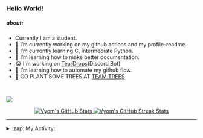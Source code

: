 ### Hello World!

##### about:
- Currently I am a student.
- 🔭 I’m currently working on my github actions and my profile-readme. 
- 🌱 I’m currently learning C, intermediate Python.
- 🌱 I’m learning how to make better documentation.
- 😭 I'm working on [TearDrops](https://github.com/Vyvy-vi/TearDrops)(Discord Bot)
- 🌱 I’m learning how to automate my github flow.
- 🌱 GO PLANT SOME TREES AT [TEAM TREES](https://teamtrees.org/)
<br>

<a href="https://twitter.com/Vyvy_viM"><img target="_blank" src="https://img.shields.io/badge/twitter%20@Vyvy_viM-0D95E8?style=for-the-badge&logo=twitter&logoColor=white"/></a> 
<br>



<p align="center">
<a href="https://github.com/Vyvy-vi/Vyvy-vi">
  <img src="https://profile-readme-git-master.vyvy-vi.vercel.app/api?username=Vyvy-vi&show_icons=true&line_height=27&count_private=true&title_color=ffffff&text_color=c9cacc&icon_color=2bbc8a&bg_color=1d1f21" alt="Vyom's GitHub Stats" />
</a></div>
<a href="https://github.com/DenverCoder1/github-readme-streak-stats">
  <img src="https://readme-stats.herokuapp.com/?user=Vyvy-vi&theme=dark" alt="Vyom's GitHub Streak Stats" />
</a>
</p>


---
<details>
  <summary>:zap: My Activity:</summary>
  
<!--START_SECTION:waka-->
![Profile Views](http://img.shields.io/badge/Profile%20Views-44-blue)

**I'm an Early 🐤** 

```text
🌞 Morning    3 commits      ██░░░░░░░░░░░░░░░░░░░░░░░   8.82% 
🌆 Daytime    18 commits     █████████████░░░░░░░░░░░░   52.94% 
🌃 Evening    2 commits      █░░░░░░░░░░░░░░░░░░░░░░░░   5.88% 
🌙 Night      11 commits     ████████░░░░░░░░░░░░░░░░░   32.35%

```
📅 **I'm Most Productive on Monday** 

```text
Monday       14 commits     ██████████░░░░░░░░░░░░░░░   41.18% 
Tuesday      4 commits      ███░░░░░░░░░░░░░░░░░░░░░░   11.76% 
Wednesday    2 commits      █░░░░░░░░░░░░░░░░░░░░░░░░   5.88% 
Thursday     3 commits      ██░░░░░░░░░░░░░░░░░░░░░░░   8.82% 
Friday       0 commits      ░░░░░░░░░░░░░░░░░░░░░░░░░   0.0% 
Saturday     4 commits      ███░░░░░░░░░░░░░░░░░░░░░░   11.76% 
Sunday       7 commits      █████░░░░░░░░░░░░░░░░░░░░   20.59%

```


📊 **This Week I Spent My Time On** 

```text
🔥 Editors: 
VS Code                  3 hrs 13 mins       ██████████████░░░░░░░░░░░   56.93% 
Vim                      2 hrs 26 mins       ██████████░░░░░░░░░░░░░░░   43.07%

🐱‍💻 Projects: 
lets-troll-ryan          3 hrs 26 mins       ███████████████░░░░░░░░░░   60.96% 
Automation               1 hr 1 min          ████░░░░░░░░░░░░░░░░░░░░░   18.23% 
TearDrops                32 mins             ██░░░░░░░░░░░░░░░░░░░░░░░   9.58% 
MyApp                    15 mins             █░░░░░░░░░░░░░░░░░░░░░░░░   4.51% 
Unknown Project          14 mins             █░░░░░░░░░░░░░░░░░░░░░░░░   4.22%

💻 Operating System: 
Mac                      5 hrs 39 mins       █████████████████████████   100.0%

```

**I Mostly Code in Python** 

```text
Python                   26 repos            █████████████████░░░░░░░░   70.27% 
SCSS                     2 repos             █░░░░░░░░░░░░░░░░░░░░░░░░   5.41% 
HTML                     2 repos             █░░░░░░░░░░░░░░░░░░░░░░░░   5.41% 
Processing               1 repo              ░░░░░░░░░░░░░░░░░░░░░░░░░   2.7% 
Swift                    1 repo              ░░░░░░░░░░░░░░░░░░░░░░░░░   2.7%

```



<!--END_SECTION:waka-->
</details>




